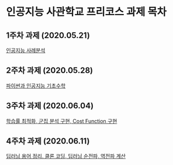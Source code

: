# 인공지능 사관학교 프리코스 과제 목차

## 1주차 과제 (2020.05.21)
[인공지능 사례분석](https://github.com/dryhusky/-/blob/master/%EC%9D%B8%EA%B3%B5%EC%A7%80%EB%8A%A5%EC%82%AC%EA%B4%80%ED%95%99%EA%B5%90_%ED%94%84%EB%A6%AC%EC%BD%94%EC%8A%A4_%EA%B3%BC%EC%A0%9C_1%EC%A3%BC%EC%B0%A8.ipynb)

## 2주차 과제 (2020.05.28)
[파이썬과 인공지능 기초수학](https://github.com/dryhusky/-/blob/master/%EC%9D%B8%EA%B3%B5%EC%A7%80%EB%8A%A5%EC%82%AC%EA%B4%80%ED%95%99%EA%B5%90_%ED%94%84%EB%A6%AC%EC%BD%94%EC%8A%A4_%EA%B3%BC%EC%A0%9C_2%EC%A3%BC%EC%B0%A8.ipynb)

## 3주차 과제 (2020.06.04)
[학습률 최적화, 군집 분석 구현, Cost Function 구현](https://github.com/dryhusky/-/blob/master/%EC%9D%B8%EA%B3%B5%EC%A7%80%EB%8A%A5%EC%82%AC%EA%B4%80%ED%95%99%EA%B5%90_%ED%94%84%EB%A6%AC%EC%BD%94%EC%8A%A4_%EA%B3%BC%EC%A0%9C_3%EC%A3%BC%EC%B0%A8.ipynb)

## 4주차 과제 (2020.06.11)
[딥러닝 용어 정리, 클론 코딩, 딥러닝 순전파, 역전파 계산]()
